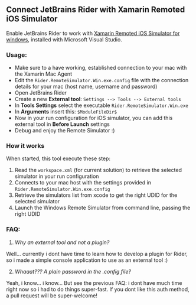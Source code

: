 ## Connect JetBrains Rider with Xamarin Remoted iOS Simulator 
Enable JetBrains Rider to work with [Xamarin Remoted iOS Simulator for windows](https://docs.microsoft.com/en-us/xamarin/tools/ios-simulator/), installed with Microsoft Visual Studio.

### Usage:

- Make sure to a have working, established connection to your mac with the Xamarin Mac Agent 
- Edit the `Rider.RemoteSimulator.Win.exe.config` file with the connection details for your mac (host name, username and password)
- Open JetBrains Rider
- Create a new **External tool**: `Settings --> Tools --> External tools`
- In **Tools Settings** select the executable `Rider.RemoteSimulator.Win.exe`
- In **Arguments** insert this: `$ModuleFileDir$`
- Now in your run configuration for iOS simulator, you can add this external tool in **Before Launch** settings
- Debug and enjoy the Remote Simulator :)

### How it works

When started, this tool execute these step:

1) Read the `workspace.xml` (for current solution) to retrieve the selected simulator in your run configuration
2) Connects to your mac host with the settings provided in `Rider.RemoteSimulator.Win.exe.config`
3) Retrieve the simulators list from xcode to get the right UDID for the selected simulator
4) Launch the Windows Remote Simulator from command line, passing the right UDID

### FAQ:

1) *Why an external tool and not a plugin?*

Well...  currently i dont have time to learn how to develop a plugin for Rider, so i made a simple console application to use as an external tool :)

2) *Whaaat??? A plain password in the .config file?*

Yeah, i know... i know... But see the previous FAQ: i dont have much time right now so i had to do things super-fast. If you dont like this auth method, a pull request will be super-welcome!


